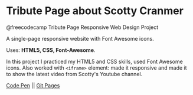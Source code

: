 # Tribute Page about Scotty Cranmer
@freecodecamp Tribute Page Responsive Web Design Project

A single-page responsive website with Font Awesome icons.

Uses: **HTML5, CSS, Font-Awesome**.

In this project I practiced my HTML5 and CSS skills, used Font Awesome icons. 
Also worked with `<iframe>` element: made it responsive and made it to show the latest video from Scotty's Youtube channel.

[Code Pen](https://codepen.io/spline/pen/ROQyEW?editors) || [Git Pages](https://splinekonstantin.github.io/tributePage/)
